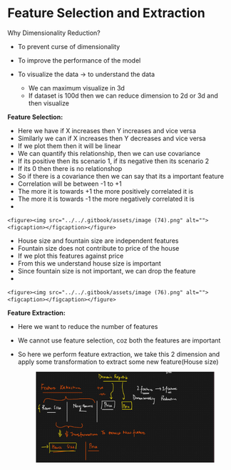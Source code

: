 # Feature Selection and Extraction

Why Dimensionality Reduction?

* To prevent curse of dimensionality
* To improve the performance of the model
*   To visualize the data -> to understand the data

    * We can maximum visualize in 3d
    * If dataset is 100d then we can reduce dimension to 2d or 3d and then visualize



**Feature Selection:**

* Here we have if X increases then Y increases and vice versa
* Similarly we can if X increases then Y decreases and vice versa
* If we plot them then it will be linear
* We can quantify this relationship, then we can use covariance
* If its positive then its scenario 1, if its negative then its scenario 2
* If its 0 then there is no relationshop
* So if there is a covariance then we can say that its a important feature
* Correlation will be between -1 to +1
* The more it is towards +1 the more positively correlated it is&#x20;
* The more it is towards -1 the more negatively correlated it is&#x20;
*

    <figure><img src="../../.gitbook/assets/image (74).png" alt=""><figcaption></figcaption></figure>
* House size and fountain size are independent features
* Fountain size does not contribute to price of the house
* If we plot this features against price
* From this we understand house size is important
* Since fountain size is not important, we can drop the feature
*

    <figure><img src="../../.gitbook/assets/image (76).png" alt=""><figcaption></figcaption></figure>

**Feature Extraction:**

* Here we want to reduce the number of features
* We cannot use feature selection, coz both the features are important
*   So here we perform feature extraction, we take this 2 dimension and apply some transformation to extract some new feature(House size)

    <figure><img src="../../.gitbook/assets/image (78).png" alt=""><figcaption></figcaption></figure>
